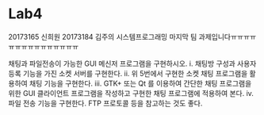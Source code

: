 # Lab4

20173165 신희원		20173184 김주의
시스템프로그래밍 마지막 팀 과제입니다ㅠㅠㅠㅠㅠㅠㅠㅠㅠㅠㅠㅠㅠㅠㅠ


채팅과 파일전송이 가능한 GUI 메신저 프로그램을 구현하시오.
i. 채팅방 구성과 사용자 등록 기능을 가진 소켓 서버를 구현한다.
ii. 위 5번에서 구현한 소켓 채팅 프로그램을 활용하여 채팅 기능을 구현한다.
iii. GTK+ 또는 Qt 를 이용하여 간단한 채팅 프로그램을 위한 GUI 클라이언트 프로그램을 작성하고 구현한 채팅 프로그램에 적용하여 본다.
iv. 파일 전송 기능을 구현한다. FTP 프로토콜 등을 참고하는 것도 좋다.


